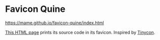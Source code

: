 # Favicon Quine

https://mame.github.io/favicon-quine/index.html

[This HTML page](https://mame.github.io/favicon-quine/index.html) prints its source code in its favicon.
Inspired by <a href="https://github.com/tommoor/tinycon">Tinycon</a>.

